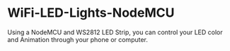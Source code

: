 # WiFi-LED-Lights-NodeMCU
Using a NodeMCU and WS2812 LED Strip, you can control your LED color and Animation through your phone or computer.
